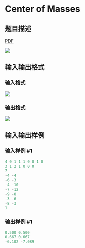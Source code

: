# Center of Masses

## 题目描述

[problemUrl]: https://uva.onlinejudge.org/index.php?option=com_onlinejudge&Itemid=8&category=12&page=show_problem&problem=943

[PDF](https://uva.onlinejudge.org/external/100/p10002.pdf)

![](https://cdn.luogu.com.cn/upload/vjudge_pic/UVA10002/a236fb24d4a61c65f30cb28f58514c58d7d92943.png)

## 输入输出格式

### 输入格式

![](https://cdn.luogu.com.cn/upload/vjudge_pic/UVA10002/4ba8d6e1b63356f7aabf70446857bc9ff44018eb.png)

### 输出格式

![](https://cdn.luogu.com.cn/upload/vjudge_pic/UVA10002/9bfc906063e41b933f08e143ad2e55a40e01ec50.png)

## 输入输出样例

### 输入样例 #1

```cpp
4 0 1 1 1 0 0 1 0
3 1 2 1 0 0 0
7
-4 -4
-6 -3
-4 -10
-7 -12
-9 -8
-3 -6
-8 -3
1
```


### 输出样例 #1

```cpp
0.500 0.500
0.667 0.667
-6.102 -7.089
```


